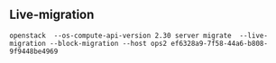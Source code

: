 ## Live-migration

    openstack  --os-compute-api-version 2.30 server migrate  --live-migration --block-migration --host ops2 ef6328a9-7f58-44a6-b808-9f9448be4969
